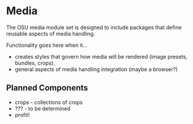 # Media

The OSU media module set is designed to include packages 
that define reusable aspects of media handling.

Functionality goes here when it...

* creates styles that govern how media will be rendered (image presets, bundles, crops).
* general aspects of media handling integration (maybe a browser?)

## Planned Components

* crops - collections of crops
* ??? - to be determined 
* profit!

